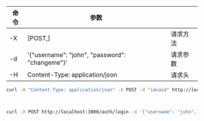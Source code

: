 | 命令 | 参数                                           |          |
| ---- | ---------------------------------------------- | -------- |
| -X   | [POST,]                                        | 请求方法 |
| -d   | '{"username": "john", "password": "changeme"}' | 请求参数 |
| -H   | Content-Type: application/json                 | 请求头   |

```sh
curl -H "Content-Type: application/json" -X POST -d "id=asd" http://localhost:8080
```

##

```sh

curl -X POST http://localhost:3000/auth/login -d '{"username": "john", "password": "changeme"}' -H "Content-Type: application/json"
```
